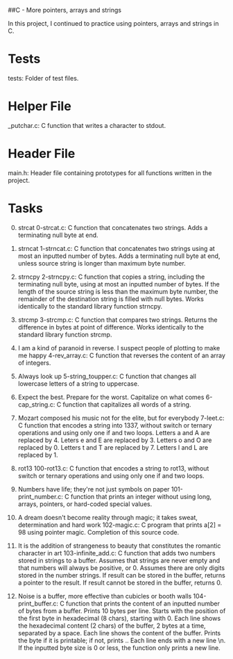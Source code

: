 ##C - More pointers, arrays and strings

In this project, I continued to practice using pointers, arrays and strings in C.

# Tests 
tests: Folder of test files. 

# Helper File
_putchar.c: C function that writes a character to stdout.

# Header File 
main.h: Header file containing prototypes for all functions written in the project.

# Tasks 

0. strcat
0-strcat.c: C function that concatenates two strings.
Adds a terminating null byte at end.

1. strncat
1-strncat.c: C function that concatenates two strings using at most an inputted number of bytes.
Adds a terminating null byte at end, unless source string is longer than maximum byte number.

2. strncpy
2-strncpy.c: C function that copies a string, including the terminating null byte, using at most an inputted number of bytes.
If the length of the source string is less than the maximum byte number, the remainder of the destination string is filled with null bytes.
Works identically to the standard library function strncpy.

3. strcmp
3-strcmp.c: C function that compares two strings.
Returns the difference in bytes at point of difference.
Works identically to the standard library function strcmp.

4. I am a kind of paranoid in reverse. I suspect people of plotting to make me happy
4-rev_array.c: C function that reverses the content of an array of integers.

5. Always look up
5-string_toupper.c: C function that changes all lowercase letters of a string to uppercase.

6. Expect the best. Prepare for the worst. Capitalize on what comes
6-cap_string.c: C function that capitalizes all words of a string.

7. Mozart composed his music not for the elite, but for everybody
7-leet.c: C function that encodes a string into 1337, without switch or ternary operations and using only one if and two loops.
Letters a and A are replaced by 4.
Leters e and E are replaced by 3.
Letters o and O are replaced by 0.
Letters t and T are replaced by 7.
Letters l and L are replaced by 1.

8. rot13
100-rot13.c: C function that encodes a string to rot13, without switch or ternary operations and using only one if and two loops.

9. Numbers have life; they're not just symbols on paper
101-print_number.c: C function that prints an integer without using long, arrays, pointers, or hard-coded special values.

10. A dream doesn't become reality through magic; it takes sweat, determination and hard work
102-magic.c: C program that prints a[2] = 98 using pointer magic.
Completion of this source code.

11. It is the addition of strangeness to beauty that constitutes the romantic character in art
103-infinite_add.c: C function that adds two numbers stored in strings to a buffer.
Assumes that strings are never empty and that numbers will always be positive, or 0.
Assumes there are only digits stored in the number strings.
If result can be stored in the buffer, returns a pointer to the result.
If result cannot be stored in the buffer, returns 0.

12. Noise is a buffer, more effective than cubicles or booth walls
104-print_buffer.c: C function that prints the content of an inputted number of bytes from a buffer.
Prints 10 bytes per line.
Starts with the position of the first byte in hexadecimal (8 chars), starting with 0.
Each line shows the hexadecimal content (2 chars) of the buffer, 2 bytes at a time, separated by a space.
Each line shows the content of the buffer. Prints the byte if it is printable; if not, prints ..
Each line ends with a new line \n.
If the inputted byte size is 0 or less, the function only prints a new line.
